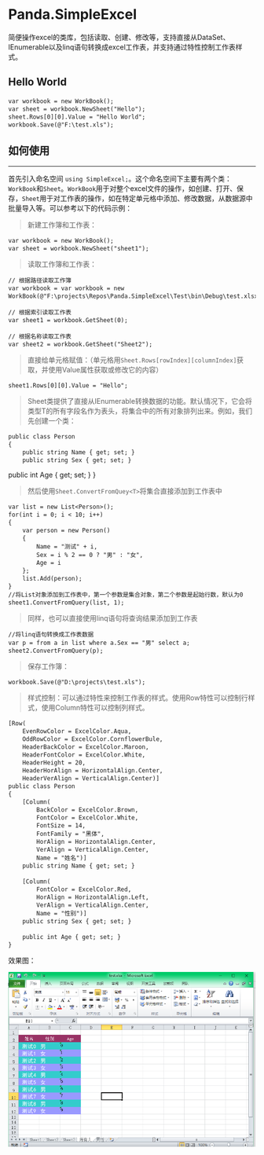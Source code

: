 # Panda.SimpleExcel
简便操作excel的类库，包括读取、创建、修改等，支持直接从DataSet、IEnumerable<T>以及linq语句转换成excel工作表，并支持通过特性控制工作表样式。

## **Hello World**

    var workbook = new WorkBook();
    var sheet = workbook.NewSheet("Hello");
    sheet.Rows[0][0].Value = "Hello World";
    workbook.Save(@"F:\test.xls");

## **如何使用**
---
首先引入命名空间 `using SimpleExcel;`。这个命名空间下主要有两个类：`WorkBook`和`Sheet`。`WorkBook`用于对整个excel文件的操作，如创建、打开、保存，`Sheet`用于对工作表的操作，如在特定单元格中添加、修改数据，从数据源中批量导入等。可以参考以下的代码示例：

> 新建工作簿和工作表：

    var workbook = new WorkBook();
    var sheet = workbook.NewSheet("sheet1");

> 读取工作簿和工作表：

    // 根据路径读取工作簿
    var workbook = var workbook = new WorkBook(@"F:\projects\Repos\Panda.SimpleExcel\Test\bin\Debug\test.xlsx");
    
    // 根据索引读取工作表
    var sheet1 = workbook.GetSheet(0);

    // 根据名称读取工作表
    var sheet2 = workbook.GetSheet("Sheet2");

> 直接给单元格赋值：（单元格用`Sheet.Rows[rowIndex][columnIndex]`获取，并使用Value属性获取或修改它的内容）

    sheet1.Rows[0][0].Value = "Hello";

> Sheet类提供了直接从IEnumerable<T>转换数据的功能。默认情况下，它会将类型T的所有字段名作为表头，将集合中的所有对象排列出来。例如，我们先创建一个类：

    public class Person
    {
        public string Name { get; set; }
        public string Sex { get; set; }

public int Age { get; set; }
    }

> 然后使用`Sheet.ConvertFromQuey<T>`将集合直接添加到工作表中

    var list = new List<Person>();
    for(int i = 0; i < 10; i++)
    {
        var person = new Person()
        {
            Name = "测试" + i,
            Sex = i % 2 == 0 ? "男" : "女",
            Age = i
        };
        list.Add(person);
    }
    //将List对象添加到工作表中，第一个参数是集合对象，第二个参数是起始行数，默认为0
    sheet1.ConvertFromQuery(list, 1);

> 同样，也可以直接使用linq语句将查询结果添加到工作表

    //将linq语句转换成工作表数据
    var p = from a in list where a.Sex == "男" select a;
    sheet2.ConvertFromQuery(p);

> 保存工作簿：

    workbook.Save(@"D:\projects\test.xls");

> 样式控制：可以通过特性来控制工作表的样式。使用Row特性可以控制行样式，使用Column特性可以控制列样式。

    [Row(
        EvenRowColor = ExcelColor.Aqua,
        OddRowColor = ExcelColor.CornflowerBule,
        HeaderBackColor = ExcelColor.Maroon,
        HeaderFontColor = ExcelColor.White,
        HeaderHeight = 20,
        HeaderHorAlign = HorizontalAlign.Center,
        HeaderVerAlign = VerticalAlign.Center)]
    public class Person
    {
        [Column(
            BackColor = ExcelColor.Brown, 
            FontColor = ExcelColor.White, 
            FontSize = 14,
            FontFamily = "黑体",
            HorAlign = HorizontalAlign.Center,
            VerAlign = VerticalAlign.Center,
            Name = "姓名")]
        public string Name { get; set; }

        [Column(
            FontColor = ExcelColor.Red,
            HorAlign = HorizontalAlign.Left,
            VerAlign = VerticalAlign.Center,
            Name = "性别")]
        public string Sex { get; set; }

        public int Age { get; set; }
    }

效果图：

![Excel效果图](https://github.com/RenRongrong/Panda.SimpleExcel/blob/master/SimpleExcel.PNG)
